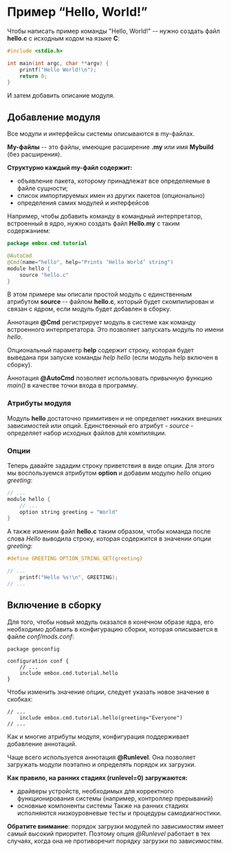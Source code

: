 # Пример “Hello, World!”
Чтобы написать пример команды "Hello, World!" -- нужно создать файл **hello.c** с исходным кодом на языке **C**:
```c
#include <stdio.h>

int main(int argc, char **argv) {
	printf("Hello World!\n");
	return 0;
}
```
И затем добавить описание модуля.

## Добавление модуля
Все модули и интерфейсы системы описываются в my-файлах.

**My-файлы** -- это файлы, имеющие расширение **.my** или имя **Mybuild** (без расширения).

**Структурно каждый my-файл содержит:**

 * объявление пакета, которому принадлежат все определяемые в файле сущности;
 * список импортируемых имен из других пакетов (опционально)
 * определения самих модулей и интерфейсов

Например, чтобы добавить команду в командный интерпретатор, встроенный в ядро, нужно создать файл **Hello.my** с таким содержанием:
```java
package embox.cmd.tutorial

@AutoCmd
@Cmd(name="hello", help="Prints ‘Hello World’ string")
module hello {
	source "hello.c"
}
```
В этом примере мы описали простой модуль с единственным атрибутом **source** -- файлом **hello.c**, который будет скомпилирован и связан с ядром, если модуль будет добавлен в сборку.

Аннотация **@Cmd** регистрирует модуль в системе как команду встроенного интерпретатора. Это позволяет запускать модуль по имени *hello*.

Опциональный параметр **help** содержит строку, которая будет выведана при запуске команды *help hello* (если модуль help включен в сборку).

Аннотация **@AutoCmd** позволяет использовать привычную функцию *main()* в качестве точки входа в программу.

### Атрибуты модуля
Модуль **hello** достаточно примитивен и не определяет никаких внешних зависимостей или опций.
Единственный его атрибут - *source* - определяет набор исходных файлов для компиляции.

### Опции
Теперь давайте зададим строку приветствия в виде опции. Для этого мы воспользуемся атрибутом **option** и добавим модулю *hello* опцию *greeting*:
```c
// ...
module hello {
	// ...
	option string greeting = "World"
}
```
А также изменим файл **hello.c** таким образом, чтобы команда после слова *Hello* выводила строку, которая содержится в значении опции *greeting*:
```c
#define GREETING OPTION_STRING_GET(greeting)

// ...
	printf("Hello %s!\n", GREETING);
// ...
```

## Включение в сборку
Для того, чтобы новый модуль оказался в конечном образе ядра, его необходимо добавить в конфигурацию сборки, которая описывается в файле *conf/mods.conf*:
```
package genconfig

configuration conf {
	// ...
	include embox.cmd.tutorial.hello
}
```
Чтобы изменить значение опции, следует указать новое значение в скобках:
```
// ...
	include embox.cmd.tutorial.hello(greeting="Everyone")
// ...
```
Как и многие атрибуты модуля, конфигурация поддерживает добавление аннотаций.

Чаще всего используется аннотация **@Runlevel**. Она позволяет загружать модули поэтапно и определять порядок их загрузки.

**Как правило, на ранних стадиях (runlevel=0) загружаются:**

 * драйверы устройств, необходимых для корректного функционирования системы (например, контроллер прерываний)
 * основные компоненты системы
Также на ранних стадиях исполняются низкоуровневые тесты и процедуры самодиагностики.

**Обратите внимание**: порядок загрузки модулей по зависимостям имеет самый высокий приоритет. Поэтому опция *@Runlevel* работает в тех случаях, когда она не противоречит порядку загрузки по зависимостям.

